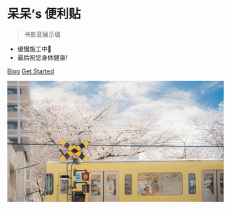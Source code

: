# 呆呆’s 便利贴

> 书影音展示墙

- 缓慢施工中🚧
- 最后祝您身体健康!

[Blog](https://graugris.icu/)
[Get Started](/about.md)

![](media/IMG_3461.JPG)